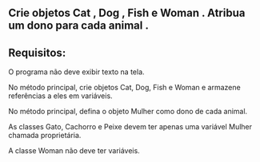 ## Crie objetos Cat , Dog , Fish e Woman . Atribua um dono para cada animal .

## Requisitos:

O programa não deve exibir texto na tela.

No método principal, crie objetos Cat, Dog, Fish e Woman e armazene referências a eles em variáveis.

No método principal, defina o objeto Mulher como dono de cada animal.

As classes Gato, Cachorro e Peixe devem ter apenas uma variável Mulher chamada proprietária.

A classe Woman não deve ter variáveis.
